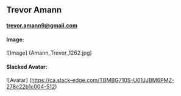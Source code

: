 ## Trevor Amann
#### trevor.amann9@gmail.com
#### Image: 
![Image] (Amann_Trevor_1262.jpg)
#### Slacked Avatar: 
![Avatar] (https://ca.slack-edge.com/TBMBG710S-U01JJBM6PMZ-278c22b1c004-512)
